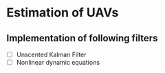 # Estimation of UAVs

## Implementation of following filters

- [ ] Unscented Kalman Filter
- [ ] Nonlinear dynamic equations

